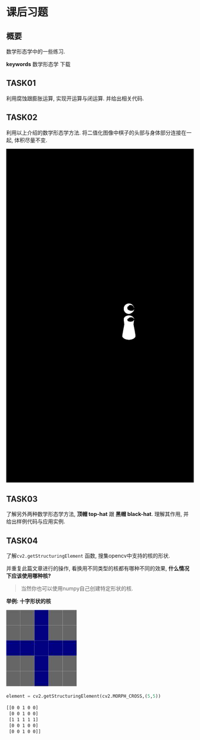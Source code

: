 # 课后习题

## 概要

数学形态学中的一些练习.

**keywords** 数学形态学 下载

## TASK01
利用腐蚀跟膨胀运算, 实现开运算与闭运算. 并给出相关代码.


## TASK02

利用以上介绍的数学形态学方法. 将二值化图像中棋子的头部与身体部分连接在一起, 体积尽量不变.

![bin-chess](./image/bin-chess.png)







## TASK03

了解另外两种数学形态学方法, **顶帽 top-hat** 跟 **黑帽 black-hat**. 
理解其作用, 并给出样例代码与应用实例.



## TASK04

了解`cv2.getStructuringElement` 函数, 搜集opencv中支持的核的形状.

并重复此篇文章进行的操作, 看换用不同类型的核都有哪种不同的效果, **什么情况下应该使用哪种核?**

> 当然你也可以使用numpy自己创建特定形状的核.



**举例: 十字形状的核**

![20130621154937390.jpg](./image/20130621154937390.jpg)



```python
element = cv2.getStructuringElement(cv2.MORPH_CROSS,(5,5))  
```

```
[[0 0 1 0 0]  
 [0 0 1 0 0]  
 [1 1 1 1 1]  
 [0 0 1 0 0]  
 [0 0 1 0 0]]  
```
